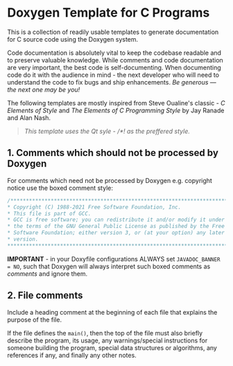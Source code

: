 # Doxygen Template for C Programs
This is a collection of readily usable templates to generate documentation for C source code using the Doxygen system.  

Code documentation is absolutely vital to keep the codebase readable and to preserve valuable knowledge. While comments and code documentation are very important, the best code is self-documenting. When documenting code do it with the audience in mind - the next developer who will need to understand the code to fix bugs and ship enhancements. *Be generous — the next one may be you!*  

The following templates are mostly inspired from Steve Oualine's classic - *C Elements of Style* and *The Elements of C Programming Style* by Jay Ranade and Alan Nash.

> *This template uses the Qt syle - /\*! as the preffered style.*

## 1. Comments which should not be processed by Doxygen

For comments which need not be processed by Doxygen e.g. copyright notice use the boxed comment style:

```C
/***********************************************************************
* Copyright (C) 1988-2021 Free Software Foundation, Inc.               *
* This file is part of GCC.                                            *
* GCC is free software; you can redistribute it and/or modify it under *
* the terms of the GNU General Public License as published by the Free *
* Software Foundation; either version 3, or (at your option) any later *
* version.                                                             *
************************************************************************/
```

**IMPORTANT** - in your Doxyfile configurations ALWAYS set ``JAVADOC_BANNER = NO``, such that Doxygen will always interpret such boxed comments as *comments* and ignore them.


## 2. File comments
Include a heading comment at the beginning of each file that explains the purpose of the file.  

If the file defines the ``main()``, then the top of the file must also briefly describe the program, its usage, any warnings/special instructions for someone building the program, special data structures or algorithms, any references if any, and finally any other notes.  
